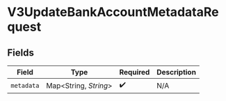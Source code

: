 # V3UpdateBankAccountMetadataRequest


## Fields

| Field                  | Type                   | Required               | Description            |
| ---------------------- | ---------------------- | ---------------------- | ---------------------- |
| `metadata`             | Map\<String, *String*> | :heavy_check_mark:     | N/A                    |